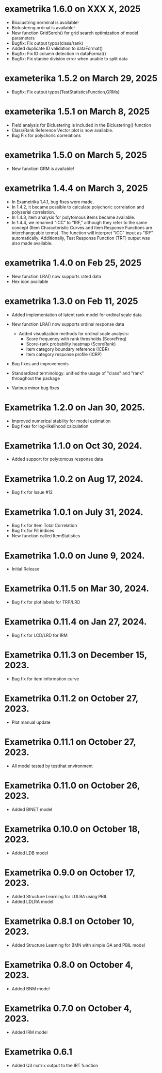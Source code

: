 # exametrika 1.6.0 on XXX X, 2025

+ Biculustring.norminal is available!
+ Biclustering.ordinal is available!
+ New function GridSerch() for grid search optimization of model parameters
+ Bugfix: Fix output typos(class/rank)
+ Added duplicate ID validation to dataFormat()
+ Bugfix: Fix ID column detection in dataFormat()
+ Bugfix: Fix stanine division error when unable to split data

# exameterika 1.5.2 on March 29, 2025

+ Bugfix: Fix output typos(TestStatisticsFunction,GRMs)

# exameterika 1.5.1 on March 8, 2025

+ Field analysis for Biclustering is included in the Biclustering() function
+ Class/Rank Reference Vector plot is now available.
+ Bug Fix for polychoric correlations

# exametrika 1.5.0 on March 5, 2025

+ New function GRM is available!

# exametrika 1.4.4 on March 3, 2025

+ In Exametrika 1.4.1, bug fixes were made.
+ In 1.4.2, it became possible to calculate polychoric correlation and polyserial correlation.
+ In 1.4.3, item analysis for polytomous items became available.
+ In 1.4.4, we renamed "ICC" to "IRF," although they refer to the same concept (Item Characteristic Curves and Item Response Functions are interchangeable terms). 
The function will interpret "ICC" input as "IRF" automatically. Additionally, Test Response Function (TRF) output was also made available.

# exametrika 1.4.0 on Feb 25, 2025

+ New function LRA() now supports rated data
+ Hex icon available

# exametrika 1.3.0 on Feb 11, 2025

* Added implementation of latent rank model for ordinal scale data

+ New function LRA() now supports ordinal response data
  + Added visualization methods for ordinal scale analysis:
    + Score frequency with rank thresholds (ScoreFreq)
    + Score-rank probability heatmap (ScoreRank)
    + Item category boundary reference (ICBR)
    + Item category response profile (ICRP)

+ Bug fixes and improvements
+ Standardized terminology: unified the usage of "class" and "rank" throughout the package
+ Various minor bug fixes

# Exametrika 1.2.0 on Jan 30, 2025.

* Improved numerical stability for model estimation
* Bug fixes for log-likelihood calculation 

# Exametrika 1.1.0 on Oct 30, 2024.

* Added support for polytomous response data

# Exametrika 1.0.2 on Aug 17, 2024.

* Bug fix for Issue #12

# Exametrika 1.0.1 on July 31, 2024.

* Bug fix for Item Total Correlation
* Bug fix for Fit indices
* New function called ItemStatistics

# Exametrika 1.0.0 on June 9, 2024.

* Initial Release

# Exametrika 0.11.5 on Mar 30, 2024.

* Bug fix for plot labels for TRP/LRD

# Exametrika 0.11.4 on Jan 27, 2024.

* Bug fix for LCD/LRD for IRM

# Exametrika 0.11.3 on December 15, 2023.

* Bug fix for item information curve

# Exametrika 0.11.2 on October 27, 2023.

* Plot manual update

# Exametrika 0.11.1 on October 27, 2023.

* All model tested by testthat environment

# Exametrika 0.11.0 on October 26, 2023.

* Added BINET model

# Exametrika 0.10.0 on October 18, 2023.

* Added LDB model

# Exametrika 0.9.0 on October 17, 2023.

* Added Structure Learning for LDLRA using PBIL
* Added LDLRA model

# Exametrika 0.8.1 on October 10, 2023.

* Added Structure Learning for BMN with simple GA and PBIL model

# Exametrika 0.8.0 on October 4, 2023.

* Added BNM model

# Exametrika 0.7.0 on October 4, 2023.

* Added IRM model

# Exametrika 0.6.1

* Added Q3 matrix output to the IRT function
